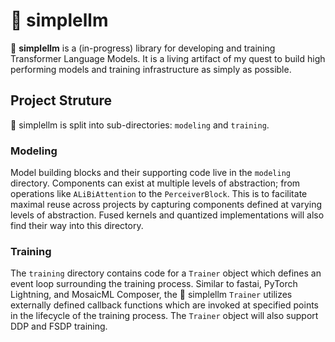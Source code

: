 # 🌵 **simplellm**

🌵 **simplellm** is a (in-progress) library for developing and training Transformer Language Models. 
It is a living artifact of my quest to build high performing models and training infrastructure as simply
as possible.

## Project Struture
🌵 simplellm is split into sub-directories: ```modeling``` and ```training```.

### Modeling
Model building blocks and their supporting code live in the ```modeling``` directory. Components can exist
at multiple levels of abstraction; from operations like ```ALiBiAttention``` to the ```PerceiverBlock```.
This is to facilitate maximal reuse across projects by capturing components defined at varying levels
of abstraction. Fused kernels and quantized implementations will also find their way into this directory.

### Training
The ```training``` directory contains code for a ```Trainer``` object which defines an event loop surrounding
the training process. Similar to fastai, PyTorch Lightning, and MosaicML Composer, the 🌵 simplellm
```Trainer``` utilizes externally defined callback functions which are invoked at specified points in the
lifecycle of the training process. The ```Trainer``` object will also support DDP and FSDP training.
